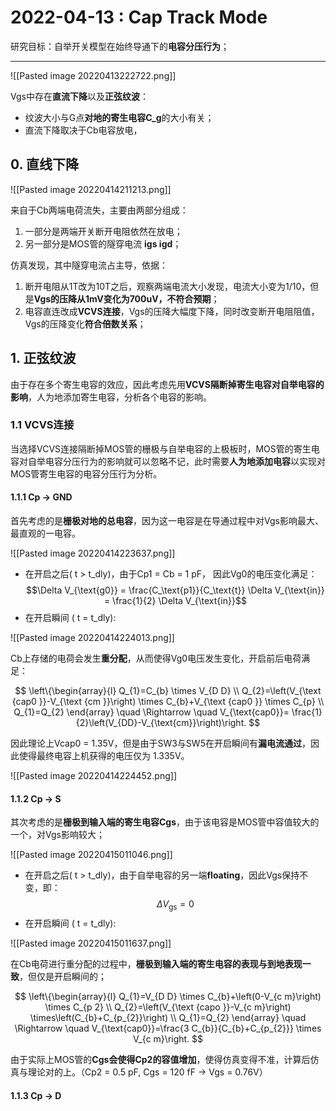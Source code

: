 # 2022-04-13 : Cap Track Mode
研究目标：自举开关模型在始终导通下的**电容分压行为**；

---


![[Pasted image 20220413222722.png]]

Vgs中存在**直流下降**以及**正弦纹波**：
- 纹波大小与G点**对地的寄生电容C_g**的大小有关；
- 直流下降取决于Cb电容放电，

## 0. 直线下降

![[Pasted image 20220414211213.png]]

 来自于Cb两端电荷流失，主要由两部分组成：
 1. 一部分是两端开关断开电阻依然在放电；
 2. 另一部分是MOS管的隧穿电流 **igs igd**；

仿真发现，其中隧穿电流占主导，依据：
1. 断开电阻从1T改为10T之后，观察两端电流大小发现，电流大小变为1/10，但是**Vgs的压降从1mV变化为700uV，不符合预期**；
2. 电容直连改成**VCVS连接**，Vgs的压降大幅度下降，同时改变断开电阻阻值，Vgs的压降变化**符合倍数关系**；

## 1. 正弦纹波

由于存在多个寄生电容的效应，因此考虑先用**VCVS隔断掉寄生电容对自举电容的影响**，人为地添加寄生电容，分析各个电容的影响。

### 1.1 VCVS连接

当选择VCVS连接隔断掉MOS管的栅极与自举电容的上极板时，MOS管的寄生电容对自举电容分压行为的影响就可以忽略不记，此时需要**人为地添加电容**以实现对MOS管寄生电容的电容分压行为分析。

#### 1.1.1 Cp -> GND

首先考虑的是**栅极对地的总电容**，因为这一电容是在导通过程中对Vgs影响最大、最直观的一电容。

![[Pasted image 20220414223637.png]]

- 在开启之后( t > t\_dly)，由于Cp1 = Cb = 1 pF， 因此Vg0的电压变化满足：
$$\Delta V_{\text{g0}} = \frac{C_\text{p1}}{C_\text{t}} \Delta V_{\text{in}} = \frac{1}{2} \Delta V_{\text{in}}$$
- 在开启瞬间 ( t = t\_dly):

![[Pasted image 20220414224013.png]]

Cb上存储的电荷会发生**重分配**，从而使得Vg0电压发生变化，开启前后电荷满足：

$$
\left\{\begin{array}{l}
Q_{1}=C_{b} \times V_{D D} \\
Q_{2}=\left(V_{\text {cap0 }}-V_{\text {cm }}\right) \times C_{b}+V_{\text {cap0 }} \times C_{p} \\
Q_{1}=Q_{2}
\end{array} \quad \Rightarrow \quad V_{\text{cap0}}= \frac{1}{2}\left(V_{DD}-V_{\text{cm}}\right)\right.
$$

因此理论上Vcap0 = 1.35V，但是由于SW3与SW5在开启瞬间有**漏电流通过**，因此使得最终电容上机获得的电压仅为 1.335V。

![[Pasted image 20220414224452.png]]

#### 1.1.2 Cp -> S

其次考虑的是**栅极到输入端的寄生电容Cgs**，由于该电容是MOS管中容值较大的一个，对Vgs影响较大；

![[Pasted image 20220415011046.png]]

- 在开启之后( t > t\_dly)，由于自举电容的另一端**floating**，因此Vgs保持不变，即：
$$\Delta V_{\text{gs}} = 0$$
- 在开启瞬间 ( t = t\_dly):

![[Pasted image 20220415011637.png]]

在Cb电荷进行重分配的过程中，**栅极到输入端的寄生电容的表现与到地表现一致**，但仅是开启瞬间的；

$$
\left\{\begin{array}{l}
Q_{1}=V_{D D} \times C_{b}+\left(0-V_{c m}\right) \times C_{p 2} \\
Q_{2}=\left(V_{\text {capo }}-V_{c m}\right) \times\left(C_{b}+C_{p_{2}}\right) \\
Q_{1}=Q_{2}
\end{array} \quad \Rightarrow \quad V_{\text{cap0}}=\frac{3 C_{b}}{C_{b}+C_{p_{2}}} \times V_{c m}\right.
$$

由于实际上MOS管的**Cgs会使得Cp2的容值增加**，使得仿真变得不准，计算后仿真与理论对的上。（Cp2 = 0.5 pF, Cgs = 120 fF -> Vgs = 0.76V）

#### 1.1.3 Cp -> D

